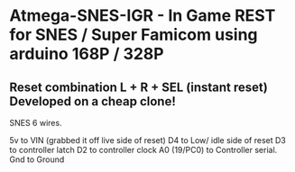 # Atmega-SNES-IGR - In Game REST for SNES / Super Famicom using arduino 168P / 328P
## **Reset combination L + R + SEL (instant reset)** Developed on a cheap clone!

SNES 6 wires. 

5v to VIN (grabbed it off live side of reset)
  D4 to Low/ idle side of reset
    D3 to controller latch
      D2 to controller clock
          A0 (19/PC0) to Controller serial.
             Gnd to Ground
